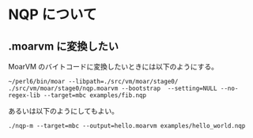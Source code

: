 # NQP について

## .moarvm に変換したい

MoarVM のバイトコードに変換したいときには以下のようにする｡

    ~/perl6/bin/moar --libpath=./src/vm/moar/stage0/  ./src/vm/moar/stage0/nqp.moarvm --bootstrap  --setting=NULL --no-regex-lib --target=mbc examples/fib.nqp

あるいは以下のようにしてもよい｡

    ./nqp-m --target=mbc --output=hello.moarvm examples/hello_world.nqp

